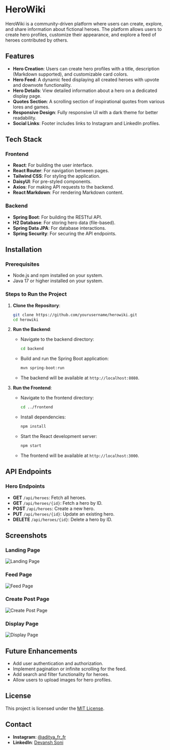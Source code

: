 # HeroWiki

HeroWiki is a community-driven platform where users can create, explore, and share information about fictional heroes. The platform allows users to create hero profiles, customize their appearance, and explore a feed of heroes contributed by others.

## Features

- **Hero Creation**: Users can create hero profiles with a title, description (Markdown supported), and customizable card colors.
- **Hero Feed**: A dynamic feed displaying all created heroes with upvote and downvote functionality.
- **Hero Details**: View detailed information about a hero on a dedicated display page.
- **Quotes Section**: A scrolling section of inspirational quotes from various lores and games.
- **Responsive Design**: Fully responsive UI with a dark theme for better readability.
- **Social Links**: Footer includes links to Instagram and LinkedIn profiles.

## Tech Stack

### Frontend
- **React**: For building the user interface.
- **React Router**: For navigation between pages.
- **Tailwind CSS**: For styling the application.
- **DaisyUI**: For pre-styled components.
- **Axios**: For making API requests to the backend.
- **React Markdown**: For rendering Markdown content.

### Backend
- **Spring Boot**: For building the RESTful API.
- **H2 Database**: For storing hero data (file-based).
- **Spring Data JPA**: For database interactions.
- **Spring Security**: For securing the API endpoints.

## Installation

### Prerequisites
- Node.js and npm installed on your system.
- Java 17 or higher installed on your system.

### Steps to Run the Project

1. **Clone the Repository**:
   ```bash
   git clone https://github.com/yourusername/herowiki.git
   cd herowiki
   ```

2. **Run the Backend**:
   - Navigate to the backend directory:
     ```bash
     cd backend
     ```
   - Build and run the Spring Boot application:
     ```bash
     mvn spring-boot:run
     ```
   - The backend will be available at `http://localhost:8080`.

3. **Run the Frontend**:
   - Navigate to the frontend directory:
     ```bash
     cd ../frontend
     ```
   - Install dependencies:
     ```bash
     npm install
     ```
   - Start the React development server:
     ```bash
     npm start
     ```
   - The frontend will be available at `http://localhost:3000`.

## API Endpoints

### Hero Endpoints
- **GET** `/api/heroes`: Fetch all heroes.
- **GET** `/api/heroes/{id}`: Fetch a hero by ID.
- **POST** `/api/heroes`: Create a new hero.
- **PUT** `/api/heroes/{id}`: Update an existing hero.
- **DELETE** `/api/heroes/{id}`: Delete a hero by ID.

## Screenshots

### Landing Page
![Landing Page](/screenshots/landingpage.png)

### Feed Page
![Feed Page](/screenshots/feedpage.png)

### Create Post Page
![Create Post Page](/screenshots/createpost.png)

### Display Page
![Display Page](/screenshots/displaypage.png)

## Future Enhancements

- Add user authentication and authorization.
- Implement pagination or infinite scrolling for the feed.
- Add search and filter functionality for heroes.
- Allow users to upload images for hero profiles.

## License

This project is licensed under the [MIT License](LICENSE.txt).

## Contact

- **Instagram**: [@aditya_fr_fr](https://www.instagram.com/aditya_fr_fr/)
- **LinkedIn**: [Devansh Soni](https://in.linkedin.com/in/devanshsoni19)
